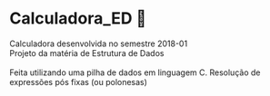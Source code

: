 # Calculadora_ED :1234:
Calculadora desenvolvida no semestre 2018-01<br>
Projeto da matéria de Estrutura de Dados<br>
<br>
Feita utilizando uma pilha de dados em linguagem C.
Resolução de expressões pós fixas (ou polonesas)
<br>
